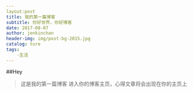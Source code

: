 ```yaml
---
layout:post
title: 我的第一篇博客
subtitle: 你好世界，你好博客
date: 2017-08-07
author: jenkinchan
header-img: img/post-bg-2015.jpg
catalog: ture
tags:
    -生活
---
```


##Hey
>这是我的第一篇博客
进入你的博客主页，心得文章将会出现在你的主页上
